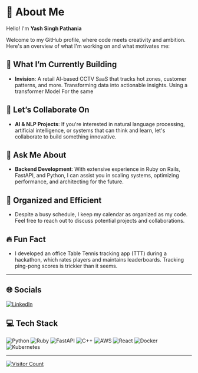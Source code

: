 # 💫 About Me

Hello! I'm **Yash Singh Pathania**

Welcome to my GitHub profile, where code meets creativity and ambition. Here's an overview of what I'm working on and what motivates me:

## 🎯 What I’m Currently Building

- **Invision**: A retail AI-based CCTV SaaS that tracks hot zones, customer patterns, and more. Transforming data into actionable insights. Using a transformer Model For the same 

## 🤝 Let’s Collaborate On

- **AI & NLP Projects**: If you're interested in natural language processing, artificial intelligence, or systems that can think and learn, let's collaborate to build something innovative.

## 💬 Ask Me About

- **Backend Development**: With extensive experience in Ruby on Rails, FastAPI, and Python, I can assist you in scaling systems, optimizing performance, and architecting for the future.

## 📅 Organized and Efficient

- Despite a busy schedule, I keep my calendar as organized as my code. Feel free to reach out to discuss potential projects and collaborations.

## 🔥 Fun Fact

- I developed an office Table Tennis tracking app (TTT) during a hackathon, which rates players and maintains leaderboards. Tracking ping-pong scores is trickier than it seems.

---

## 🌐 Socials

[![LinkedIn](https://img.shields.io/badge/LinkedIn-%230077B5.svg?style=for-the-badge&logo=linkedin&logoColor=white)](https://linkedin.com/in/yashhere) 

## 💻 Tech Stack

![Python](https://img.shields.io/badge/python-%233776AB.svg?style=for-the-badge&logo=python&logoColor=white)
![Ruby](https://img.shields.io/badge/ruby-%23CC342D.svg?style=for-the-badge&logo=ruby&logoColor=white)
![FastAPI](https://img.shields.io/badge/fastapi-%2300C7B7.svg?style=for-the-badge&logo=fastapi&logoColor=white)
![C++](https://img.shields.io/badge/c++-%2300599C.svg?style=for-the-badge&logo=c%2B%2B&logoColor=white)
![AWS](https://img.shields.io/badge/AWS-%23FF9900.svg?style=for-the-badge&logo=amazon-aws&logoColor=white)
![React](https://img.shields.io/badge/react-%2320232a.svg?style=for-the-badge&logo=react&logoColor=%2361DAFB)
![Docker](https://img.shields.io/badge/docker-%230db7ed.svg?style=for-the-badge&logo=docker&logoColor=white)
![Kubernetes](https://img.shields.io/badge/kubernetes-%23326CE5.svg?style=for-the-badge&logo=kubernetes&logoColor=white)

---

[![Visitor Count](https://visitcount.itsvg.in/api?id=Yash-Singh-Pathania&icon=0&color=0)](https://visitcount.itsvg.in)
